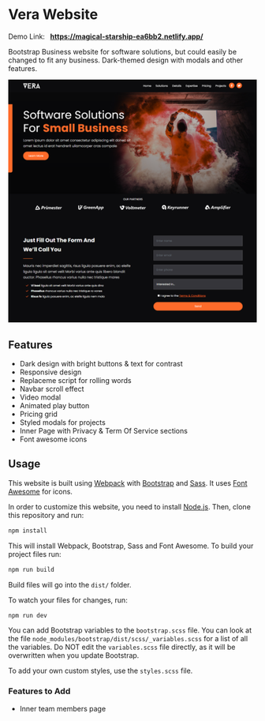 # Vera Website

Demo Link:&ensp; **https://magical-starship-ea6bb2.netlify.app/**

Bootstrap Business website for software solutions, but could easily be changed to fit any business. Dark-themed design with modals and other features.

<img src="./src/assets/images/others/screen.png" />

## Features

- Dark design with bright buttons & text for contrast
- Responsive design
- Replaceme script for rolling words
- Navbar scroll effect
- Video modal
- Animated play button
- Pricing grid
- Styled modals for projects
- Inner Page with Privacy & Term Of Service sections
- Font awesome icons

## Usage

This website is built using [Webpack](https://webpack.js.org/) with [Bootstrap](https://getbootstrap.com/) and [Sass](https://sass-lang.com/). It uses [Font Awesome](https://fontawesome.com/) for icons.

In order to customize this website, you need to install [Node.js](https://nodejs.org/en/). Then, clone this repository and run:

```bash
npm install
```

This will install Webpack, Bootstrap, Sass and Font Awesome. To build your project files run:

```bash
npm run build
```

Build files will go into the `dist/` folder.

To watch your files for changes, run:

```bash
npm run dev
```

You can add Bootstrap variables to the `bootstrap.scss` file. You can look at the file `node_modules/bootstrap/dist/scss/_variables.scss` for a list of all the variables. Do NOT edit the `variables.scss` file directly, as it will be overwritten when you update Bootstrap.

To add your own custom styles, use the `styles.scss` file.

### Features to Add

- Inner team members page
